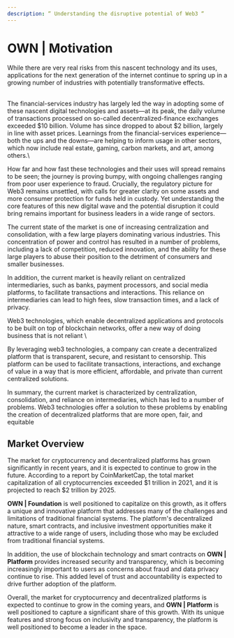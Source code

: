 ```yaml
---
description: “ Understanding the disruptive potential of Web3 “
---
```


# OWN | Motivation

While there are very real risks from this nascent technology and its uses, applications for the next generation of the internet continue to spring up in a growing number of industries with potentially transformative effects.

\
The financial-services industry has largely led the way in adopting some of these nascent digital technologies and assets—at its peak, the daily volume of transactions processed on so-called decentralized-finance exchanges exceeded $10 billion. Volume has since dropped to about $2 billion, largely in line with asset prices. Learnings from the financial-services experience—both the ups and the downs—are helping to inform usage in other sectors, which now include real estate, gaming, carbon markets, and art, among others.\


How far and how fast these technologies and their uses will spread remains to be seen; the journey is proving bumpy, with ongoing challenges ranging from poor user experience to fraud. Crucially, the regulatory picture for Web3 remains unsettled, with calls for greater clarity on some assets and more consumer protection for funds held in custody. Yet understanding the core features of this new digital wave and the potential disruption it could bring remains important for business leaders in a wide range of sectors.

The current state of the market is one of increasing centralization and consolidation, with a few large players dominating various industries. This concentration of power and control has resulted in a number of problems, including a lack of competition, reduced innovation, and the ability for these large players to abuse their position to the detriment of consumers and smaller businesses.

In addition, the current market is heavily reliant on centralized intermediaries, such as banks, payment processors, and social media platforms, to facilitate transactions and interactions. This reliance on intermediaries can lead to high fees, slow transaction times, and a lack of privacy.

Web3 technologies, which enable decentralized applications and protocols to be built on top of blockchain networks, offer a new way of doing business that is not reliant \


By leveraging web3 technologies, a company can create a decentralized platform that is transparent, secure, and resistant to censorship. This platform can be used to facilitate transactions, interactions, and exchange of value in a way that is more efficient, affordable, and private than current centralized solutions.

In summary, the current market is characterized by centralization, consolidation, and reliance on intermediaries, which has led to a number of problems. Web3 technologies offer a solution to these problems by enabling the creation of decentralized platforms that are more open, fair, and equitable

## Market Overview



The market for cryptocurrency and decentralized platforms has grown significantly in recent years, and it is expected to continue to grow in the future. According to a report by CoinMarketCap, the total market capitalization of all cryptocurrencies exceeded $1 trillion in 2021, and it is projected to reach $2 trillion by 2025.

**OWN | Foundation** is well positioned to capitalize on this growth, as it offers a unique and innovative platform that addresses many of the challenges and limitations of traditional financial systems. The platform's decentralized nature, smart contracts, and inclusive investment opportunities make it attractive to a wide range of users, including those who may be excluded from traditional financial systems.

In addition, the use of blockchain technology and smart contracts on **OWN | Platform** provides increased security and transparency, which is becoming increasingly important to users as concerns about fraud and data privacy continue to rise. This added level of trust and accountability is expected to drive further adoption of the platform.

Overall, the market for cryptocurrency and decentralized platforms is expected to continue to grow in the coming years, and **OWN | Platform** is well positioned to capture a significant share of this growth. With its unique features and strong focus on inclusivity and transparency, the platform is well positioned to become a leader in the space.
